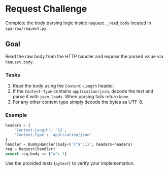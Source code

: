 # Request Challenge

Complete the body parsing logic inside `Request._read_body` located in `sparrow/request.py`.

## Goal

Read the raw body from the HTTP handler and expose the parsed value via `Request.body`.

### Tasks

1. Read the body using the `Content-Length` header.
2. If the `Content-Type` contains `application/json`, decode the text and parse it with `json.loads`. When parsing fails return `None`.
3. For any other content type simply decode the bytes as UTF-8.

### Example

```python
headers = {
    'Content-Length': '13',
    'Content-Type': 'application/json'
}
handler = DummyHandler(body=b'{"a":1}', headers=headers)
req = Request(handler)
assert req.body == {"a": 1}
```

Use the provided tests (`pytest`) to verify your implementation.
